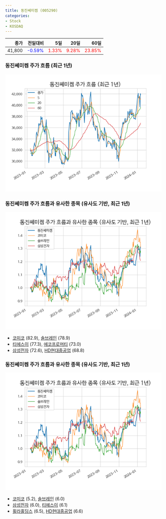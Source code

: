 ```yaml
---
title: 동진쎄미켐 (005290)
categories:
- Stock
- KOSDAQ
---
```


|종가|전일대비|5일|20일|60일|
|---:|-------:|--:|---:|---:|
|41,800|<span style="color: blue">-0.59%</span>|<span style="color: red">1.33%</span>|<span style="color: red">9.28%</span>|<span style="color: red">23.85%</span>|

<!-- more -->
### 동진쎄미켐 주가 흐름 (최근 1년)
![005290](/assets/images/stock/005290.png)


### 동진쎄미켐 주가 흐름과 유사한 종목 (유사도 기반, 최근 1년)
![005290](/assets/images/stock/005290_sim.png)

- [코미코](/183300/) (82.9), [솔브레인](/357780/) (78.9)
- [티에스이](/131290/) (77.3), [에코프로머티](/450080/) (73.0)
- [삼성전자](/005930/) (72.6), [HD현대중공업](/329180/) (68.8)


### 동진쎄미켐 주가 흐름과 유사한 종목 (유사도 기반, 최근 1년)
![005290](/assets/images/stock/005290_sim.png)

- [코미코](/183300/) (5.2), [솔브레인](/357780/) (6.0)
- [삼성전자](/005930/) (6.0), [티에스이](/131290/) (6.1)
- [휠라홀딩스](/081660/) (6.5), [HD현대중공업](/329180/) (6.6)